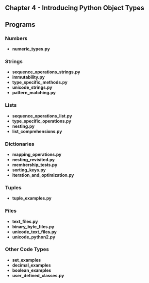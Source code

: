 ## Chapter 4 - Introducing Python Object Types

## Programs

### Numbers
* **numeric_types.py**

### Strings
* **sequence_operations_strings.py**
* **immutability.py**
* **type_specific_methods.py**
* **unicode_strings.py**
* **pattern_matching.py**

### Lists
* **sequence_operations_list.py**
* **type_specific_operations.py**
* **nesting.py**
* **list_comprehensions.py**

### Dictionaries 
* **mapping_operations.py**
* **nesting_revisited.py**
* **membership_tests.py**
* **sorting_keys.py**
* **iteration_and_optimization.py**

### Tuples
* **tuple_examples.py**

### Files
* **text_files.py**
* **binary_byte_files.py**
* **unicode_text_files.py**
* **unicode_python2.py**

### Other Code Types
* **set_examples**
* **decimal_examples**
* **boolean_examples**
* **user_defined_classes.py**
